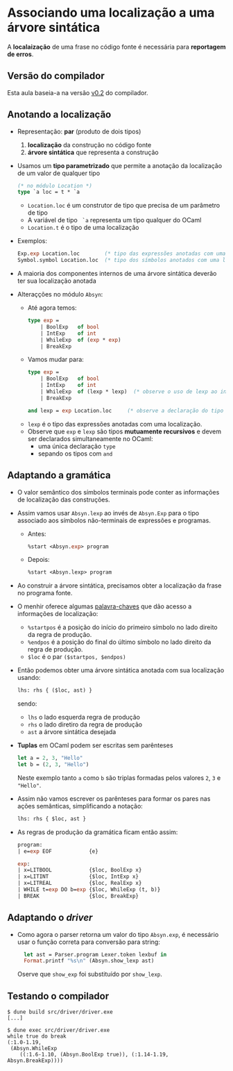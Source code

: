 # Associando uma localização a uma árvore sintática

A **localaização** de uma frase no código fonte é necessária para **reportagem de erros**.

## Versão do compilador

Esta aula baseia-a na versão [v0.2](https://github.com/romildo/bcc328.2020.3/releases/tag/v0.2) do compilador.

## Anotando a localização

- Representação: **par** (produto de dois tipos)
  1. **localização** da construção no código fonte
  2. **árvore sintática** que representa a construção

- Usamos um **tipo parametrizado** que permite a anotação da localização de um valor de qualquer tipo
  ``` ocaml
  (* no módulo Location *)
  type `a loc = t * `a
  ```
  - `Location.loc` é um construtor de tipo que precisa de um parâmetro de tipo
  - A variável de tipo `` `a`` representa um tipo qualquer do OCaml
  - `Location.t` é o tipo de uma localização

- Exemplos:
  ``` ocaml
  Exp.exp Location.loc        (* tipo das expressões anotadas com uma localização *)
  Symbol.symbol Location.loc  (* tipo dos símbolos anotados com uma localização *)
  ```

- A maioria dos componentes internos de uma árvore sintática deverão ter sua localização anotada

- Alteraçções no módulo `Absyn`:
  - Até agora temos:
    ``` ocaml
    type exp =
        | BoolExp   of bool
        | IntExp    of int
        | WhileExp  of (exp * exp)
        | BreakExp
    ```
  - Vamos mudar para:
    ``` ocaml
    type exp =
        | BoolExp   of bool
        | IntExp    of int
        | WhileExp  of (lexp * lexp)  (* observe o uso de lexp ao invés de exp *)
        | BreakExp

    and lexp = exp Location.loc     (* observe a declaração do tipo lexp *)
    ```
  - `lexp` é o tipo das expressões anotadas com uma localização.
  - Observe que `exp` e `lexp` são tipos **mutuamente recursivos** e devem ser declarados simultaneamente no OCaml:
    - uma única declaração `type`
    - sepando os tipos com `and`

## Adaptando a gramática

- O valor semântico dos símbolos terminais pode conter as informações de localização das construções.

- Assim vamos usar `Absyn.lexp` ao invés de `Absyn.Exp` para o tipo associado aos símbolos não-terminais de expressões e programas.
  - Antes:
    ``` ocaml
    %start <Absyn.exp> program
    ```
  - Depois:
    ``` ocaml
    %start <Absyn.lexp> program
    ```

- Ao construir a árvore sintática, precisamos obter a localização da frase no programa fonte.

- O menhir oferece algumas [palavra-chaves](http://gallium.inria.fr/~fpottier/menhir/manual.html#sec%3Apositions) que dão acesso a informações de localização:
  - `%startpos` é a posição do início do primeiro símbolo no lado direito da regra de produção.
  - `%endpos` é a posição do final do último símbolo no lado direito da regra de produção.
  - `$loc` é o par `($startpos, $endpos)`

- Então podemos obter uma árvore sintática anotada com sua localização usando:
  ``` ocaml
  lhs: rhs { ($loc, ast) }
  ```
  sendo:
  - `lhs` o lado esquerda regra de produção
  - `rhs` o lado diretiro da regra de produção
  - `ast` a árvore sintática desejada

- **Tuplas** em OCaml podem ser escritas sem parênteses
  ``` ocaml
  let a = 2, 3, "Hello"
  let b = (2, 3, "Hello")
  ```
  Neste exemplo tanto `a` como `b` são triplas formadas pelos valores `2`, `3` e `"Hello"`.

- Assim não vamos escrever os parênteses para formar os pares nas ações semânticas, simplificando a notação:
  ``` ocaml
  lhs: rhs { $loc, ast }
  ```

- As regras de produção da gramática ficam então assim:
  ``` ocaml
  program:
  | e=exp EOF            {e}

  exp:
  | x=LITBOOL            {$loc, BoolExp x}
  | x=LITINT             {$loc, IntExp x}
  | x=LITREAL            {$loc, RealExp x}
  | WHILE t=exp DO b=exp {$loc, WhileExp (t, b)}
  | BREAK                {$loc, BreakExp}
  ```

## Adaptando o _driver_

- Como agora o parser retorna um valor do tipo `Absyn.exp`, é necessário usar o função correta para conversão para string:
  ``` ocaml
    let ast = Parser.program Lexer.token lexbuf in
    Format.printf "%s\n" (Absyn.show_lexp ast)
  ```
  Oserve que `show_exp` foi substituído por `show_lexp`.

## Testando o compilador

```
$ dune build src/driver/driver.exe
[...]

$ dune exec src/driver/driver.exe
while true do break
(:1.0-1.19,
 (Absyn.WhileExp
    ((:1.6-1.10, (Absyn.BoolExp true)), (:1.14-1.19, Absyn.BreakExp))))
```